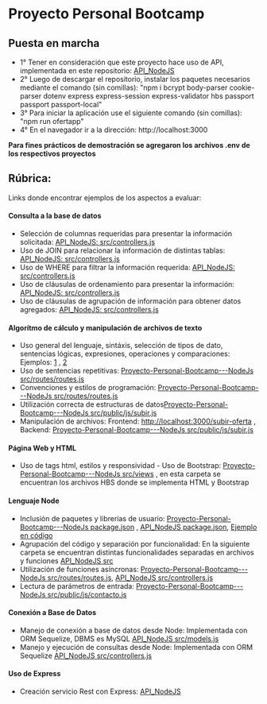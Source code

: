 # Proyecto Personal Bootcamp 

## Puesta en marcha
- 1° Tener en consideración que este proyecto hace uso de API, implementada en este repositorio: [API_NodeJS](https://github.com/JuanAndresSalas/API_NodeJS)
- 2° Luego de descargar el repositorio, instalar los paquetes necesarios mediante el comando (sin comillas): 
  "npm i bcrypt body-parser cookie-parser dotenv express express-session express-validator hbs passport passport passport-local"
- 3° Para iniciar la aplicación use el siguiente comando (sin comillas): "npm run ofertapp" 
- 4° En el navegador ir a la dirección: http://localhost:3000

**Para fines prácticos de demostración se agregaron los archivos .env de los respectivos proyectos**


## Rúbrica: 
Links donde encontrar ejemplos de los aspectos a evaluar:
#### Consulta a la base de datos
- Selección de columnas requeridas para presentar la información solicitada: [API_NodeJS: src/controllers.js](https://github.com/JuanAndresSalas/API_NodeJS/blob/main/src/controllers.js)
- Uso de JOIN para relacionar la información de distintas tablas: [API_NodeJS: src/controllers.js](https://github.com/JuanAndresSalas/API_NodeJS/blob/main/src/controllers.js)
- Uso de WHERE para filtrar la información requerida: [API_NodeJS: src/controllers.js](https://github.com/JuanAndresSalas/API_NodeJS/blob/main/src/controllers.js)
- Uso de cláusulas de ordenamiento para presentar la información: [API_NodeJS: src/controllers.js](https://github.com/JuanAndresSalas/API_NodeJS/blob/main/src/controllers.js)
- Uso de cláusulas de agrupación de información para obtener datos agregados: [API_NodeJS: src/controllers.js](https://github.com/JuanAndresSalas/API_NodeJS/blob/main/src/controllers.js)

#### Algorítmo de cálculo y manipulación de archivos de texto
- Uso general del lenguaje, sintáxis, selección de tipos de dato, sentencias lógicas, expresiones, operaciones y comparaciones: Ejemplos: [1](https://github.com/JuanAndresSalas/API_NodeJS/blob/main/routes/router.js) , [2](https://github.com/JuanAndresSalas/Proyecto-Personal-Bootcamp---NodeJs/blob/master/src/public/js/subir.js)
- Uso de sentencias repetitivas: [Proyecto-Personal-Bootcamp---NodeJs src/routes/routes.js](https://github.com/JuanAndresSalas/Proyecto-Personal-Bootcamp---NodeJs/blob/master/src/routes/routes.js)
- Convenciones y estilos de programación: [Proyecto-Personal-Bootcamp---NodeJs src/routes/routes.js](https://github.com/JuanAndresSalas/Proyecto-Personal-Bootcamp---NodeJs/blob/master/src/routes/routes.js)
- Utilización correcta de estructuras de datos[Proyecto-Personal-Bootcamp---NodeJs src/public/js/subir.js](https://github.com/JuanAndresSalas/Proyecto-Personal-Bootcamp---NodeJs/blob/master/src/public/js/subir.js)
- Manipulación de archivos: Frontend: [http://localhost:3000/subir-oferta](http://localhost:3000/subir-oferta) , Backend: [Proyecto-Personal-Bootcamp---NodeJs src/public/js/subir.js](https://github.com/JuanAndresSalas/Proyecto-Personal-Bootcamp---NodeJs/blob/master/src/public/js/subir.js)

#### Página Web y HTML
- Uso de tags html, estilos y responsividad - Uso de Bootstrap: [Proyecto-Personal-Bootcamp---NodeJs src/views](https://github.com/JuanAndresSalas/Proyecto-Personal-Bootcamp---NodeJs/tree/master/src/views) , en esta carpeta se encuentran los archivos HBS donde se implementa  HTML y Bootstrap

#### Lenguaje Node
- Inclusión de paquetes y librerías de usuario: [Proyecto-Personal-Bootcamp---NodeJs package.json](https://github.com/JuanAndresSalas/Proyecto-Personal-Bootcamp---NodeJs/blob/master/package.json) , [API_NodeJS package.json](https://github.com/JuanAndresSalas/API_NodeJS/blob/main/package.json), [Ejemplo en código](https://github.com/JuanAndresSalas/Proyecto-Personal-Bootcamp---NodeJs/blob/master/src/routes/routes.js)
- Agrupación del código y separación por funcionalidad: En la siguiente carpeta se encuentran distintas funcionalidades separadas en archivos y funciones [API_NodeJS src](https://github.com/JuanAndresSalas/API_NodeJS/tree/main/src)
- Utilización de funciones asíncronas: [Proyecto-Personal-Bootcamp---NodeJs src/routes/routes.js](https://github.com/JuanAndresSalas/Proyecto-Personal-Bootcamp---NodeJs/blob/master/src/routes/routes.js), [API_NodeJS src/controllers.js](https://github.com/JuanAndresSalas/API_NodeJS/blob/main/src/controllers.js)
- Lectura de parámetros de entrada: [Proyecto-Personal-Bootcamp---NodeJs src/public/js/contacto.js](https://github.com/JuanAndresSalas/Proyecto-Personal-Bootcamp---NodeJs/blob/master/src/public/js/contacto.js)

#### Conexión a Base de Datos
- Manejo de conexión a base de datos desde Node: Implementada con ORM Sequelize, DBMS es MySQL [API_NodeJS src/models.js](https://github.com/JuanAndresSalas/API_NodeJS/blob/main/src/models.js)
- Manejo y ejecución de consultas desde Node: Implementada con ORM Sequelize [API_NodeJS src/controllers.js](https://github.com/JuanAndresSalas/API_NodeJS/blob/main/src/controllers.js)

#### Uso de Express
- Creación servicio Rest con Express: [API_NodeJS](https://github.com/JuanAndresSalas/API_NodeJS)
